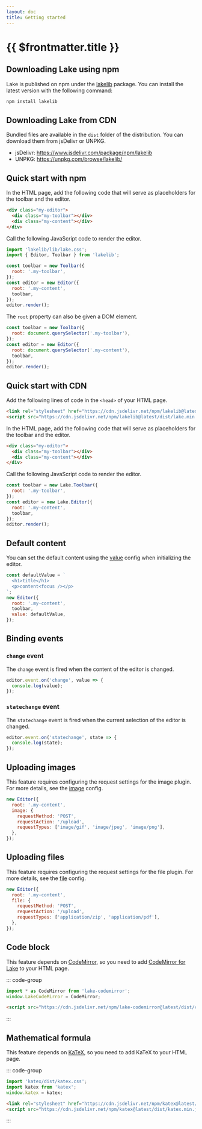 ```yaml
---
layout: doc
title: Getting started
---
```


# {{ $frontmatter.title }}

## Downloading Lake using npm

Lake is published on npm under the [lakelib](https://www.npmjs.com/package/lakelib) package. You can install the latest version with the following command:

```bash
npm install lakelib
```

## Downloading Lake from CDN

Bundled files are available in the `dist` folder of the distribution. You can download them from jsDelivr or UNPKG.

* jsDelivr: https://www.jsdelivr.com/package/npm/lakelib
* UNPKG: https://unpkg.com/browse/lakelib/

## Quick start with npm

In the HTML page, add the following code that will serve as placeholders for the toolbar and the editor.

```html
<div class="my-editor">
  <div class="my-toolbar"></div>
  <div class="my-content"></div>
</div>
```

Call the following JavaScript code to render the editor.

```js
import 'lakelib/lib/lake.css';
import { Editor, Toolbar } from 'lakelib';

const toolbar = new Toolbar({
  root: '.my-toolbar',
});
const editor = new Editor({
  root: '.my-content',
  toolbar,
});
editor.render();
```

The `root` property can also be given a DOM element.

```js
const toolbar = new Toolbar({
  root: document.querySelector('.my-toolbar'),
});
const editor = new Editor({
  root: document.querySelector('.my-content'),
  toolbar,
});
editor.render();
```

## Quick start with CDN

Add the following lines of code in the `<head>` of your HTML page.

```html
<link rel="stylesheet" href="https://cdn.jsdelivr.net/npm/lakelib@latest/dist/lake.min.css" />
<script src="https://cdn.jsdelivr.net/npm/lakelib@latest/dist/lake.min.js"></script>
```

In the HTML page, add the following code that will serve as placeholders for the toolbar and the editor.

```html
<div class="my-editor">
  <div class="my-toolbar"></div>
  <div class="my-content"></div>
</div>
```

Call the following JavaScript code to render the editor.

```js
const toolbar = new Lake.Toolbar({
  root: '.my-toolbar',
});
const editor = new Lake.Editor({
  root: '.my-content',
  toolbar,
});
editor.render();
```

## Default content

You can set the default content using the [value](/reference/#value) config when initializing the editor.

```js
const defaultValue = `
  <h1>title</h1>
  <p>content<focus /></p>
`;
new Editor({
  root: '.my-content',
  toolbar,
  value: defaultValue,
});
```

## Binding events

### `change` event

The `change` event is fired when the content of the editor is changed.

```js
editor.event.on('change', value => {
  console.log(value);
});
```

### `statechange` event

The `statechange` event is fired when the current selection of the editor is changed.

```js
editor.event.on('statechange', state => {
  console.log(state);
});
```

## Uploading images

This feature requires configuring the request settings for the image plugin. For more details, see the [image](/reference/index.md#image) config.

```js
new Editor({
  root: '.my-content',
  image: {
    requestMethod: 'POST',
    requestAction: '/upload',
    requestTypes: ['image/gif', 'image/jpeg', 'image/png'],
  },
});
```

## Uploading files

This feature requires configuring the request settings for the file plugin. For more details, see the [file](/reference/index.md#file) config.

```js
new Editor({
  root: '.my-content',
  file: {
    requestMethod: 'POST',
    requestAction: '/upload',
    requestTypes: ['application/zip', 'application/pdf'],
  },
});
```

## Code block

This feature depends on [CodeMirror](https://codemirror.net/), so you need to add [CodeMirror for Lake](https://www.npmjs.org/package/lake-codemirror) to your HTML page.

::: code-group

```js [npm]
import * as CodeMirror from 'lake-codemirror';
window.LakeCodeMirror = CodeMirror;
```

```html [CDN]
<script src="https://cdn.jsdelivr.net/npm/lake-codemirror@latest/dist/codemirror.min.js"></script>
```

:::


## Mathematical formula

This feature depends on [KaTeX](https://katex.org/), so you need to add KaTeX to your HTML page.

::: code-group

```js [npm]
import 'katex/dist/katex.css';
import katex from 'katex';
window.katex = katex;
```

```html [CDN]
<link rel="stylesheet" href="https://cdn.jsdelivr.net/npm/katex@latest/dist/katex.min.css" />
<script src="https://cdn.jsdelivr.net/npm/katex@latest/dist/katex.min.js"></script>
```

:::
